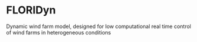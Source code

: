 # FLORIDyn
Dynamic wind farm model, designed for low computational real time control of wind farms in heterogeneous conditions
